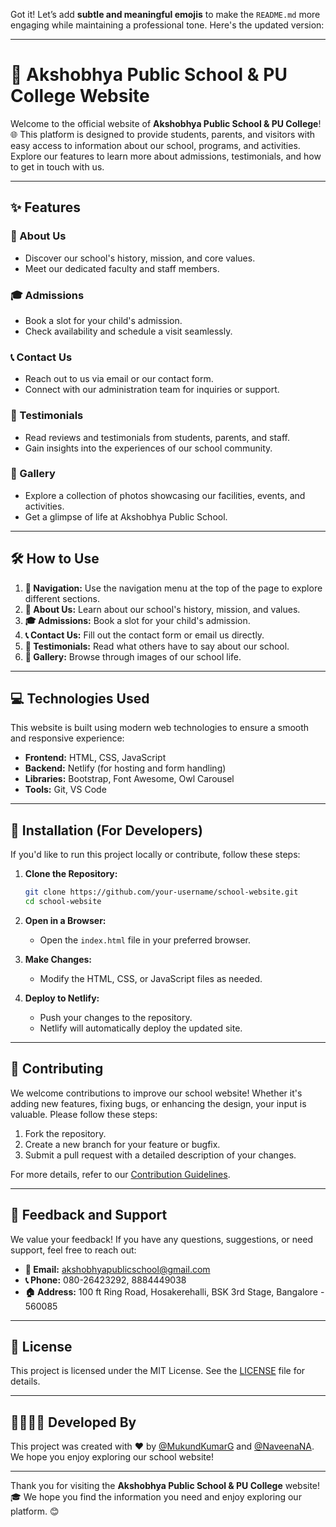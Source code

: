 Got it! Let’s add **subtle and meaningful emojis** to make the `README.md` more engaging while maintaining a professional tone. Here's the updated version:

---

# 🏫 Akshobhya Public School & PU College Website

Welcome to the official website of **Akshobhya Public School & PU College**! 🌐 This platform is designed to provide students, parents, and visitors with easy access to information about our school, programs, and activities. Explore our features to learn more about admissions, testimonials, and how to get in touch with us.

---

## ✨ Features

### **📖 About Us**
- Discover our school's history, mission, and core values.
- Meet our dedicated faculty and staff members.

### **🎓 Admissions**
- Book a slot for your child's admission.
- Check availability and schedule a visit seamlessly.

### **📞 Contact Us**
- Reach out to us via email or our contact form.
- Connect with our administration team for inquiries or support.

### **🌟 Testimonials**
- Read reviews and testimonials from students, parents, and staff.
- Gain insights into the experiences of our school community.

### **📸 Gallery**
- Explore a collection of photos showcasing our facilities, events, and activities.
- Get a glimpse of life at Akshobhya Public School.

---

## 🛠️ How to Use

1. **📍 Navigation:** Use the navigation menu at the top of the page to explore different sections.
2. **📖 About Us:** Learn about our school's history, mission, and values.
3. **🎓 Admissions:** Book a slot for your child's admission.
4. **📞 Contact Us:** Fill out the contact form or email us directly.
5. **🌟 Testimonials:** Read what others have to say about our school.
6. **📸 Gallery:** Browse through images of our school life.

---

## 💻 Technologies Used

This website is built using modern web technologies to ensure a smooth and responsive experience:

- **Frontend:** HTML, CSS, JavaScript
- **Backend:** Netlify (for hosting and form handling)
- **Libraries:** Bootstrap, Font Awesome, Owl Carousel
- **Tools:** Git, VS Code

---

## 🚀 Installation (For Developers)

If you'd like to run this project locally or contribute, follow these steps:

1. **Clone the Repository:**
   ```bash
   git clone https://github.com/your-username/school-website.git
   cd school-website
   ```

2. **Open in a Browser:**
   - Open the `index.html` file in your preferred browser.

3. **Make Changes:**
   - Modify the HTML, CSS, or JavaScript files as needed.

4. **Deploy to Netlify:**
   - Push your changes to the repository.
   - Netlify will automatically deploy the updated site.

---

## 🤝 Contributing

We welcome contributions to improve our school website! Whether it's adding new features, fixing bugs, or enhancing the design, your input is valuable. Please follow these steps:

1. Fork the repository.
2. Create a new branch for your feature or bugfix.
3. Submit a pull request with a detailed description of your changes.

For more details, refer to our [Contribution Guidelines](CONTRIBUTING.md).

---

## 📩 Feedback and Support

We value your feedback! If you have any questions, suggestions, or need support, feel free to reach out:

- **📧 Email:** [akshobhyapublicschool@gmail.com](mailto:akshobhyapublicschool@gmail.com)
- **📞 Phone:** 080-26423292, 8884449038
- **🏠 Address:** 100 ft Ring Road, Hosakerehalli, BSK 3rd Stage, Bangalore - 560085

---

## 📜 License

This project is licensed under the MIT License. See the [LICENSE](LICENSE) file for details.

---

## 👨‍💻👩‍💻 Developed By

This project was created with ❤️ by [@MukundKumarG](https://github.com/MUKUNDKUMAR-G) and [@NaveenaNA](https://github.com/NaveenAgastya). We hope you enjoy exploring our school website!

---

Thank you for visiting the **Akshobhya Public School & PU College** website! 🎓 We hope you find the information you need and enjoy exploring our platform. 😊
